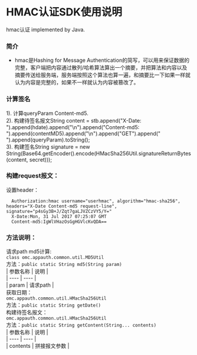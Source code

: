 # HMAC认证SDK使用说明

hmac认证 implemented by Java.

### 简介  
* hmac是Hashing for Message Authentication的简写，可以用来保证数据的完整，客户端把内容通过散列/哈希算法算出一个摘要，并把算法和内容以及摘要传送给服务端，服务端按照这个算法也算一遍，和摘要比一下如果一样就认为内容是完整的，如果不一样就认为内容被篡改了。

### 计算签名
1). 计算queryParam Content-md5.  
2). 构建待签名报文String content = stb.append("X-Date: ").append(hdate).append("\n").append("Content-md5: ").append(contentMD5).append("\n").append("GET").append(" ").append(queryParam).toString();  
3). 构建签名String signature = new String(Base64.getEncoder().encode(HMacSha256Util.signatureReturnBytes(content, secret)));

### 构建request报文：
设置header：  

```   
  Authorization:hmac username="userhmac", algorithm="hmac-sha256", headers="X-Date Content-md5 request-line", signature="p4sGy3B+J/Zqt7gaLJVZCzVY5/Y="
  X-Date:Mon, 31 Jul 2017 07:25:07 GMT
  Content-md5:IgWlVHazOsGgHGVlcKvQDA==
```
### 方法说明：
请求path md5计算:  
`class omc.appauth.common.util.MD5Util`  
方法：`public static String md5(String param)`  
|  参数名称  | 说明  |  
|  ----  | ----  |  
| param  | 请求path |  
获取日期：  
`omc.appauth.common.util.HMacSha256Util`   
方法：`public static String getDate()`  
构建待签名报文：  
`omc.appauth.common.util.HMacSha256Util`  
方法：`public static String getContent(String... contents)`  
|  参数名称  | 说明  |  
|  ----  | ----  |  
| contents  | 拼接报文参数 | 